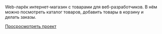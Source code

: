 Web-ларёк интернет-магазин с товарами для веб-разработчиков. В нём можно посмотреть каталог товаров, добавить товары в корзину и делать заказы.  

[Проcросмотреть проект](https://webborista.github.io/web-larek)
 
 
